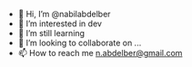 - 👋 Hi, I’m @nabilabdelber
- 👀 I’m interested in dev
- 🌱 I’m still learning 
- 💞️ I’m looking to collaborate on ...
- 📫 How to reach me n.abdelber@gmail.com

<!---
nabilabdelber/nabilabdelber is a ✨ special ✨ repository because its `README.md` (this file) appears on your GitHub profile.
You can click the Preview link to take a look at your changes.
--->
